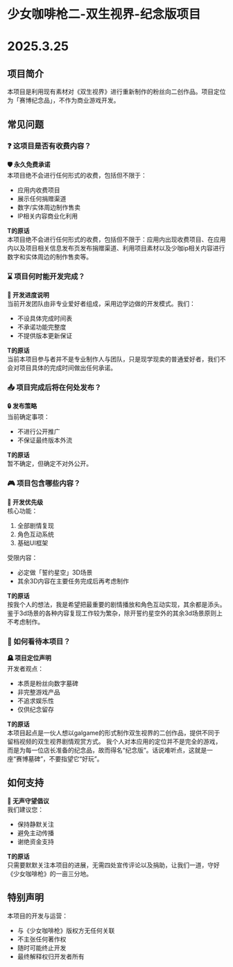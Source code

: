 # 少女咖啡枪二-双生视界-纪念版项目 
# 2025.3.25

## 项目简介
本项目是利用现有素材对《双生视界》进行重新制作的粉丝向二创作品。项目定位为「赛博纪念品」，不作为商业游戏开发。

## 常见问题

### ❓ 这项目是否有收费内容？
**🛡️ 永久免费承诺**  
本项目绝不会进行任何形式的收费，包括但不限于：
- 应用内收费项目
- 展示任何捐赠渠道
- 数字/实体周边制作售卖
- IP相关内容商业化利用

**T的原话**  
  本项目绝不会进行任何形式的收费，包括但不限于：应用内出现收费项目、在应用内以及项目相关信息发布页发布捐赠渠道、利用项目素材以及少咖ip相关内容进行数字和实体周边的制作售卖等。

### ⌛ 项目何时能开发完成？
**🚧 开发进度说明**  
当前开发团队由非专业爱好者组成，采用边学边做的开发模式。我们：
- 不设具体完成时间表
- 不承诺功能完整度
- 不提供版本更新保证

**T的原话**  
  当前本项目参与者并不是专业制作人与团队，只是现学现卖的普通爱好者，我们不会对项目具体的完成时间做出任何承诺。

### 📤 项目完成后将在何处发布？
**🔒 发布策略**  
当前确定事项：
- 不进行公开推广
- 不保证最终版本外流

**T的原话**  
  暂不确定，但确定不对外公开。

### 🎮 项目包含哪些内容？
**🎯 开发优先级**  
核心功能：
1. 全部剧情复现
2. 角色互动系统
3. 基础UI框架

受限内容：
- 必定做「誓约星空」3D场景
- 其余3D内容在主要任务完成后再考虑制作

**T的原话**  
  按我个人的想法，我是希望把最重要的剧情播放和角色互动实现，其余都是添头。鉴于3d场景的各种内容复现工作较为繁杂，除开誓约星空外的其余3d场景原则上不考虑制作。

### 💭 如何看待本项目？
**🪦 项目定位声明**  
开发者观点：
- 本质是粉丝向数字墓碑
- 非完整游戏产品
- 不追求娱乐性
- 仅供纪念留存

**T的原话**  
  本项目起点是一伙人想以galgame的形式制作双生视界的二创作品，提供不同于留档视频的双生视界剧情观赏方式。
我个人对本应用的定位并不是完全的游戏，而是为每一位店长准备的纪念品，故而得名“纪念版”。话说难听点，这就是一座“赛博墓碑”，不要指望它“好玩”。

## 如何支持
**🤫 无声守望倡议**  
我们建议您：
- 保持静默关注
- 避免主动传播
- 谢绝资金支持

**T的原话**  
  只需要默默关注本项目的进展，无需四处宣传评论以及捐助，让我们一道，守好《少女咖啡枪》的一亩三分地。

## 特别声明
本项目的开发与运营：
- 与《少女咖啡枪》版权方无任何关联
- 不主张任何著作权
- 随时可能终止开发
- 最终解释权归开发者所有

